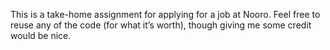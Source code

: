 This is a take-home assignment for applying for a job at Nooro.  Feel free to reuse any of the code (for what it’s worth), though giving me some credit would be nice.
